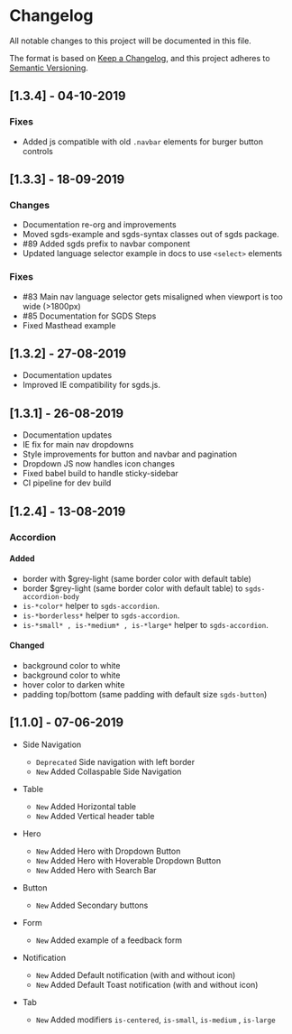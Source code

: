 # Changelog
All notable changes to this project will be documented in this file.

The format is based on [Keep a Changelog](https://keepachangelog.com/en/1.0.0/),
and this project adheres to [Semantic Versioning](https://semver.org/spec/v2.0.0.html).

## [1.3.4] - 04-10-2019

### Fixes

- Added js compatible with old `.navbar` elements for burger button controls

## [1.3.3] - 18-09-2019

### Changes

- Documentation re-org and improvements
- Moved sgds-example and sgds-syntax classes out of sgds package.
- #89 Added sgds prefix to navbar component
- Updated language selector example in docs to use `<select>` elements

### Fixes

- #83 Main nav language selector gets misaligned when viewport is too wide (>1800px)
- #85 Documentation for SGDS Steps
- Fixed Masthead example

## [1.3.2] - 27-08-2019

- Documentation updates
- Improved IE compatibility for sgds.js.

## [1.3.1] - 26-08-2019

- Documentation updates
- IE fix for main nav dropdowns
- Style improvements for button and navbar and pagination
- Dropdown JS now handles icon changes
- Fixed babel build to handle sticky-sidebar
- CI pipeline for dev build

## [1.2.4] - 13-08-2019

### Accordion
#### Added
- border with $grey-light (same border color with default table)
- border $grey-light (same border color with default table) to `sgds-accordion-body`
- `is-*color*` helper to `sgds-accordion`.
- `is-*borderless*` helper to `sgds-accordion`.
- `is-*small* , is-*medium* , is-*large*` helper to `sgds-accordion`.
#### Changed
- background color to white
- background color to white
- hover color to darken white
- padding top/bottom (same padding with default size `sgds-button`)


## [1.1.0] - 07-06-2019

-   Side Navigation

    -   `Deprecated` Side navigation with left border
    -   `New` Added Collaspable Side Navigation
-   Table

    -   `New` Added Horizontal table
    -   `New` Added Vertical header table
-   Hero

    -   `New` Added Hero with Dropdown Button
    -   `New` Added Hero with Hoverable Dropdown Button
    -   `New` Added Hero with Search Bar
-   Button

    -   `New` Added Secondary buttons
-   Form

    -   `New` Added example of a feedback form
-   Notification

    -   `New` Added Default notification (with and without icon)
    -   `New` Added Default Toast notification (with and without icon)
-   Tab
    -   `New` Added modifiers `is-centered`, `is-small`, `is-medium` , `is-large`
